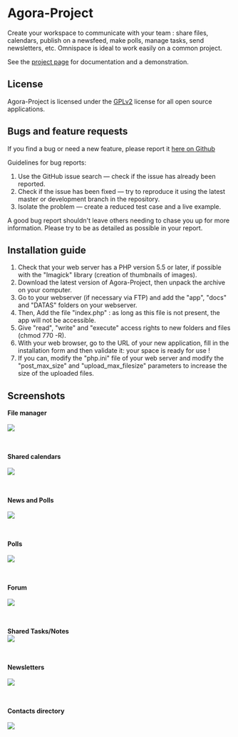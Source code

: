 # Agora-Project

Create your workspace to communicate with your team : share files, calendars, publish on a newsfeed, make polls, manage tasks, send newsletters, etc. Omnispace is ideal to work easily on a common project.

See the [project page](https://www.agora-project.net/?curTrad=english) for documentation and a demonstration.


## License

Agora-Project is licensed under the [GPLv2](http://choosealicense.com/licenses/gpl-3.0) license for all open source applications.


## Bugs and feature requests

If you find a bug or need a new feature, please report it [here on Github](https://github.com/xech/agora-project/issues)

Guidelines for bug reports:

1. Use the GitHub issue search — check if the issue has already been reported.
2. Check if the issue has been fixed — try to reproduce it using the latest master or development branch in the repository.
3. Isolate the problem — create a reduced test case and a live example.

A good bug report shouldn't leave others needing to chase you up for more information.
Please try to be as detailed as possible in your report.


## Installation guide

1. Check that your web server has a PHP version 5.5 or later, if possible with the "Imagick" library (creation of thumbnails of images).
2. Download the latest version of Agora-Project, then unpack the archive on your computer.
3. Go to your webserver (if necessary via FTP) and add the "app", "docs" and "DATAS" folders on your webserver.
4. Then, Add the file "index.php" : as long as this file is not present, the app will not be accessible.
5. Give "read", "write" and "execute" access rights to new folders and files (chmod 770 -R).
6. With your web browser, go to the URL of your new application, fill in the installation form and then validate it: your space is ready for use !
7. If you can, modify the "php.ini" file of your web server and modify the "post_max_size" and "upload_max_filesize" parameters to increase the size of the uploaded files.


## Screenshots
<p align="center">

  <b>File manager</b><br><br>
  <img src="https://www.agora-project.net/app/img/printScreen/file.jpg"><br><br><br>
 
  <b>Shared calendars</b><br><br>
  <img src="https://www.agora-project.net/app/img/printScreen/calendar.jpg"><br><br><br>

  <b>News and Polls</b><br><br>
  <img src="https://www.agora-project.net/app/img/printScreen/dashboard.jpg"><br><br><br>


  <b>Polls</b><br><br>
  <img src="https://www.agora-project.net/app/img/printScreen/dashboardPoll.jpg"><br><br><br>

  <b>Forum</b><br><br>
  <img src="https://www.agora-project.net/app/img/printScreen/forum.jpg"><br><br><br>

  <b>Shared Tasks/Notes</b><br>
  <img src="https://www.agora-project.net/app/img/printScreen/task.jpg"><br><br><br>

  <b>Newsletters</b><br><br>
  <img src="https://www.agora-project.net/app/img/printScreen/mail.jpg"><br><br><br>

  <b>Contacts directory</b><br><br>
  <img src="https://www.agora-project.net/app/img/printScreen/contact.jpg">
</p>
